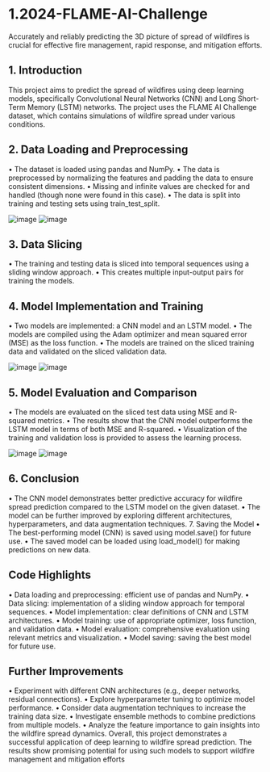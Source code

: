 # 1.2024-FLAME-AI-Challenge
Accurately and reliably predicting the 3D picture of spread of wildfires is crucial for effective fire management, rapid response, and mitigation efforts.

## 1. Introduction
This project aims to predict the spread of wildfires using deep learning models, specifically Convolutional Neural Networks (CNN) and Long Short-Term Memory (LSTM) networks. The project uses the FLAME AI Challenge dataset, which contains simulations of wildfire spread under various conditions.
## 2. Data Loading and Preprocessing
•	The dataset is loaded using pandas and NumPy.
•	The data is preprocessed by normalizing the features and padding the data to ensure consistent dimensions.
•	Missing and infinite values are checked for and handled (though none were found in this case).
•	The data is split into training and testing sets using train_test_split.

![image](https://github.com/user-attachments/assets/c41c3de9-bae3-4dd9-95e1-d974a9562728)
![image](https://github.com/user-attachments/assets/f0488027-3cc0-492c-9d13-a0de3ef92d3b)


## 3. Data Slicing
•	The training and testing data is sliced into temporal sequences using a sliding window approach.
•	This creates multiple input-output pairs for training the models.
## 4. Model Implementation and Training
•	Two models are implemented: a CNN model and an LSTM model.
•	The models are compiled using the Adam optimizer and mean squared error (MSE) as the loss function.
•	The models are trained on the sliced training data and validated on the sliced validation data.

![image](https://github.com/user-attachments/assets/29183fa3-5525-499e-8026-c3f50f96d7a0)
![image](https://github.com/user-attachments/assets/cf89df7c-b0b1-4c56-9e44-f77bf0d0117f)

## 5. Model Evaluation and Comparison
•	The models are evaluated on the sliced test data using MSE and R-squared metrics.
•	The results show that the CNN model outperforms the LSTM model in terms of both MSE and R-squared.
•	Visualization of the training and validation loss is provided to assess the learning process.

![image](https://github.com/user-attachments/assets/dc7ff8b7-0e01-42d4-b867-950a36e144e0)
![image](https://github.com/user-attachments/assets/2aa7fa62-7270-4d79-848d-521370095355)

## 6. Conclusion
•	The CNN model demonstrates better predictive accuracy for wildfire spread prediction compared to the LSTM model on the given dataset.
•	The model can be further improved by exploring different architectures, hyperparameters, and data augmentation techniques.
7. Saving the Model
•	The best-performing model (CNN) is saved using model.save() for future use.
•	The saved model can be loaded using load_model() for making predictions on new data.
## Code Highlights
•	Data loading and preprocessing: efficient use of pandas and NumPy.
•	Data slicing: implementation of a sliding window approach for temporal sequences.
•	Model implementation: clear definitions of CNN and LSTM architectures.
•	Model training: use of appropriate optimizer, loss function, and validation data.
•	Model evaluation: comprehensive evaluation using relevant metrics and visualization.
•	Model saving: saving the best model for future use.
## Further Improvements
•	Experiment with different CNN architectures (e.g., deeper networks, residual connections).
•	Explore hyperparameter tuning to optimize model performance.
•	Consider data augmentation techniques to increase the training data size.
•	Investigate ensemble methods to combine predictions from multiple models.
•	Analyze the feature importance to gain insights into the wildfire spread dynamics.
Overall, this project demonstrates a successful application of deep learning to wildfire spread prediction. The results show promising potential for using such models to support wildfire management and mitigation efforts
